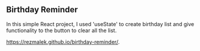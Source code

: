## Birthday Reminder

In this simple React project, I used 'useState' to create birthday list and give functionality to the button to clear all the list. 

https://rezmalek.github.io/birthday-reminder/.
